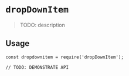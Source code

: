 # `dropDownItem`

> TODO: description

## Usage

```
const dropdownitem = require('dropDownItem');

// TODO: DEMONSTRATE API
```
